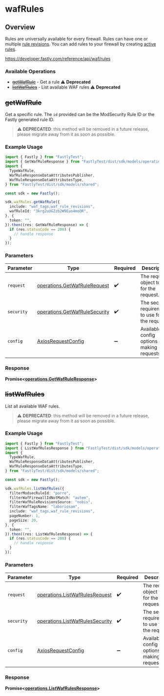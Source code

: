 # wafRules

## Overview

Rules are universally available for every firewall. Rules can have one or multiple [rule revisions](/reference/api/waf/rules/revisions/). You can add rules to your firewall by creating [active rules](/reference/api/waf/rules/active/).

<https://developer.fastly.com/reference/api/waf/rules>
### Available Operations

* [~~getWafRule~~](#getwafrule) - Get a rule :warning: **Deprecated**
* [~~listWafRules~~](#listwafrules) - List available WAF rules :warning: **Deprecated**

## ~~getWafRule~~

Get a specific rule. The `id` provided can be the ModSecurity Rule ID or the Fastly generated rule ID.

> :warning: **DEPRECATED**: this method will be removed in a future release, please migrate away from it as soon as possible.

### Example Usage

```typescript
import { Fastly } from "FastlyTest";
import { GetWafRuleResponse } from "FastlyTest/dist/sdk/models/operations";
import {
  TypeWafRule,
  WafRuleResponseDataAttributesPublisher,
  WafRuleResponseDataAttributesType,
} from "FastlyTest/dist/sdk/models/shared";

const sdk = new Fastly();

sdk.wafRules.getWafRule({
  include: "waf_tags,waf_rule_revisions",
  wafRuleId: "3krg2uUGZzb2W9Euo4moOR",
}, {
  token: "",
}).then((res: GetWafRuleResponse) => {
  if (res.statusCode == 200) {
    // handle response
  }
});
```

### Parameters

| Parameter                                                                      | Type                                                                           | Required                                                                       | Description                                                                    |
| ------------------------------------------------------------------------------ | ------------------------------------------------------------------------------ | ------------------------------------------------------------------------------ | ------------------------------------------------------------------------------ |
| `request`                                                                      | [operations.GetWafRuleRequest](../../models/operations/getwafrulerequest.md)   | :heavy_check_mark:                                                             | The request object to use for the request.                                     |
| `security`                                                                     | [operations.GetWafRuleSecurity](../../models/operations/getwafrulesecurity.md) | :heavy_check_mark:                                                             | The security requirements to use for the request.                              |
| `config`                                                                       | [AxiosRequestConfig](https://axios-http.com/docs/req_config)                   | :heavy_minus_sign:                                                             | Available config options for making requests.                                  |


### Response

**Promise<[operations.GetWafRuleResponse](../../models/operations/getwafruleresponse.md)>**


## ~~listWafRules~~

List all available WAF rules.

> :warning: **DEPRECATED**: this method will be removed in a future release, please migrate away from it as soon as possible.

### Example Usage

```typescript
import { Fastly } from "FastlyTest";
import { ListWafRulesResponse } from "FastlyTest/dist/sdk/models/operations";
import {
  TypeWafRule,
  WafRuleResponseDataAttributesPublisher,
  WafRuleResponseDataAttributesType,
} from "FastlyTest/dist/sdk/models/shared";

const sdk = new Fastly();

sdk.wafRules.listWafRules({
  filterModsecRuleId: "porro",
  filterWafFirewallIdNotMatch: "autem",
  filterWafRuleRevisionsSource: "nobis",
  filterWafTagsName: "laboriosam",
  include: "waf_tags,waf_rule_revisions",
  pageNumber: 1,
  pageSize: 20,
}, {
  token: "",
}).then((res: ListWafRulesResponse) => {
  if (res.statusCode == 200) {
    // handle response
  }
});
```

### Parameters

| Parameter                                                                          | Type                                                                               | Required                                                                           | Description                                                                        |
| ---------------------------------------------------------------------------------- | ---------------------------------------------------------------------------------- | ---------------------------------------------------------------------------------- | ---------------------------------------------------------------------------------- |
| `request`                                                                          | [operations.ListWafRulesRequest](../../models/operations/listwafrulesrequest.md)   | :heavy_check_mark:                                                                 | The request object to use for the request.                                         |
| `security`                                                                         | [operations.ListWafRulesSecurity](../../models/operations/listwafrulessecurity.md) | :heavy_check_mark:                                                                 | The security requirements to use for the request.                                  |
| `config`                                                                           | [AxiosRequestConfig](https://axios-http.com/docs/req_config)                       | :heavy_minus_sign:                                                                 | Available config options for making requests.                                      |


### Response

**Promise<[operations.ListWafRulesResponse](../../models/operations/listwafrulesresponse.md)>**

